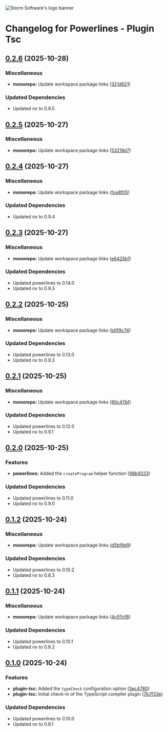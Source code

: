 ![Storm Software's logo banner](https://public.storm-cdn.com/brand-banner.png)

# Changelog for Powerlines - Plugin Tsc

## [0.2.6](https://github.com/storm-software/powerlines/releases/tag/plugin-tsc%400.2.6) (2025-10-28)

### Miscellaneous

- **monorepo:** Update workspace package links
  ([321d621](https://github.com/storm-software/powerlines/commit/321d621))

### Updated Dependencies

- Updated nx to 0.9.5

## [0.2.5](https://github.com/storm-software/powerlines/releases/tag/plugin-tsc%400.2.5) (2025-10-27)

### Miscellaneous

- **monorepo:** Update workspace package links
  ([53218d7](https://github.com/storm-software/powerlines/commit/53218d7))

## [0.2.4](https://github.com/storm-software/powerlines/releases/tag/plugin-tsc%400.2.4) (2025-10-27)

### Miscellaneous

- **monorepo:** Update workspace package links
  ([fce8f05](https://github.com/storm-software/powerlines/commit/fce8f05))

### Updated Dependencies

- Updated nx to 0.9.4

## [0.2.3](https://github.com/storm-software/powerlines/releases/tag/plugin-tsc%400.2.3) (2025-10-27)

### Miscellaneous

- **monorepo:** Update workspace package links
  ([e6425b1](https://github.com/storm-software/powerlines/commit/e6425b1))

### Updated Dependencies

- Updated powerlines to 0.14.0
- Updated nx to 0.9.3

## [0.2.2](https://github.com/storm-software/powerlines/releases/tag/plugin-tsc%400.2.2) (2025-10-25)

### Miscellaneous

- **monorepo:** Update workspace package links
  ([b0f9c74](https://github.com/storm-software/powerlines/commit/b0f9c74))

### Updated Dependencies

- Updated powerlines to 0.13.0
- Updated nx to 0.9.2

## [0.2.1](https://github.com/storm-software/powerlines/releases/tag/plugin-tsc%400.2.1) (2025-10-25)

### Miscellaneous

- **monorepo:** Update workspace package links
  ([80c47bf](https://github.com/storm-software/powerlines/commit/80c47bf))

### Updated Dependencies

- Updated powerlines to 0.12.0
- Updated nx to 0.9.1

## [0.2.0](https://github.com/storm-software/powerlines/releases/tag/plugin-tsc%400.2.0) (2025-10-25)

### Features

- **powerlines:** Added the `createProgram` helper function
  ([98b9323](https://github.com/storm-software/powerlines/commit/98b9323))

### Updated Dependencies

- Updated powerlines to 0.11.0
- Updated nx to 0.9.0

## [0.1.2](https://github.com/storm-software/powerlines/releases/tag/plugin-tsc%400.1.2) (2025-10-24)

### Miscellaneous

- **monorepo:** Update workspace package links
  ([d5bf8d9](https://github.com/storm-software/powerlines/commit/d5bf8d9))

### Updated Dependencies

- Updated powerlines to 0.10.2
- Updated nx to 0.8.3

## [0.1.1](https://github.com/storm-software/powerlines/releases/tag/plugin-tsc%400.1.1) (2025-10-24)

### Miscellaneous

- **monorepo:** Update workspace package links
  ([4c97cf8](https://github.com/storm-software/powerlines/commit/4c97cf8))

### Updated Dependencies

- Updated powerlines to 0.10.1
- Updated nx to 0.8.2

## [0.1.0](https://github.com/storm-software/powerlines/releases/tag/plugin-tsc%400.1.0) (2025-10-24)

### Features

- **plugin-tsc:** Added the `typeCheck` configuration option
  ([3ec4780](https://github.com/storm-software/powerlines/commit/3ec4780))
- **plugin-tsc:** Initial check-in of the TypeScript compiler plugin
  ([7b7f33e](https://github.com/storm-software/powerlines/commit/7b7f33e))

### Updated Dependencies

- Updated powerlines to 0.10.0
- Updated nx to 0.8.1
